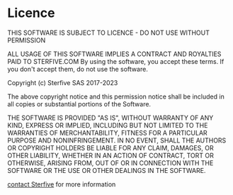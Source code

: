 # Licence

THIS SOFTWARE IS SUBJECT TO LICENCE - DO NOT USE WITHOUT PERMISSION

ALL USAGE OF THIS SOFTWARE IMPLIES A CONTRACT AND ROYALTIES PAID TO STERFIVE.COM
By using the software, you accept these terms.
If you don't accept them, do not use the software.

Copyright (c) Sterfive SAS 2017-2023

The above copyright notice and this permission notice shall be included in all
copies or substantial portions of the Software.

THE SOFTWARE IS PROVIDED "AS IS", WITHOUT WARRANTY OF ANY KIND, EXPRESS OR
IMPLIED, INCLUDING BUT NOT LIMITED TO THE WARRANTIES OF MERCHANTABILITY, FITNESS
FOR A PARTICULAR PURPOSE AND NONINFRINGEMENT. IN NO EVENT, SHALL THE AUTHORS OR
COPYRIGHT HOLDERS BE LIABLE FOR ANY CLAIM, DAMAGES, OR OTHER LIABILITY, WHETHER
IN AN ACTION OF CONTRACT, TORT OR OTHERWISE, ARISING FROM, OUT OF OR IN
CONNECTION WITH THE SOFTWARE OR THE USE OR OTHER DEALINGS IN THE SOFTWARE.

[contact Sterfive](mailto:contact@sterfive.com?subject=Need%20more%20information%20on%20Sterfive%20opcua-toolbox&body=Hello%20my%20name%20is%20.....%20from%20company%20.....) for more information
